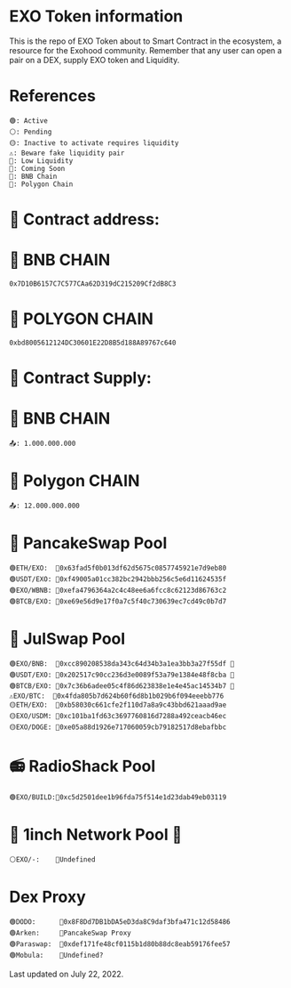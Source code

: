 # EXO Token information    
This is the repo of EXO Token about to Smart Contract in the ecosystem, a resource for the Exohood community. Remember that any user can open a pair on a DEX, supply EXO token and Liquidity.
# References
    🟢: Active
    ⚪️: Pending
    🟡: Inactive to activate requires liquidity
    ⚠️: Beware fake liquidity pair
    🔻: Low Liquidity
    🚧: Coming Soon
    🔶: BNB Chain
    🔷: Polygon Chain
# 📄 Contract address:
# 🔶 BNB CHAIN
    0x7D10B6157C7C577CAa62D319dC215209Cf2dB8C3
# 🔷 POLYGON CHAIN
    0xbd8005612124DC30601E22D8B5d188A89767c640
# 📄 Contract Supply:
# 🔶 BNB CHAIN
    📤: 1.000.000.000
# 🔷 Polygon CHAIN
    📤: 12.000.000.000
# 🥞 PancakeSwap Pool  
    🟢ETH/EXO:  🔶0x63fad5f0b013df62d5675c0857745921e7d9eb80
    🟢USDT/EXO: 🔶0xf49005a01cc382bc2942bbb256c5e6d11624535f
    🟢EXO/WBNB: 🔶0xefa4796364a2c4c48ee6a6fcc8c62123d86763c2
    🟢BTCB/EXO: 🔶0xe69e56d9e17f0a7c5f40c730639ec7cd49c0b7d7
# 🦄 JulSwap Pool  
    🟢EXO/BNB:  🔶0xcc890208538da343c64d34b3a1ea3bb3a27f55df 🔻
    🟢USDT/EXO: 🔶0x202517c90cc236d3e0089f53a79e1384e48f8cba 🔻
    🟢BTCB/EXO: 🔶0x7c36b6adee05c4f86d623838e1e4e45ac14534b7 🔻
    ⚠️EXO/BTC:  🔶0x4fda805b7d624b60f6d8b1b029b6f094eeebb776
    🟡ETH/EXO:  🔶0xb58030c661cfe2f110d7a8a9c43bbd621aaad9ae
    🟡EXO/USDM: 🔶0xc101ba1fd63c3697760816d7288a492ceacb46ec
    🟡EXO/DOGE: 🔶0xe05a88d1926e717060059cb79182517d8ebafbbc
# 📻 RadioShack Pool  
    🟢EXO/BUILD:🔶0xc5d2501dee1b96fda75f514e1d23dab49eb03119
# 🦄 1inch Network Pool 🚧 
    ⚪️EXO/-:    🔷Undefined
# Dex Proxy
    🟢DODO:      🔶0x8F8Dd7DB1bDA5eD3da8C9daf3bfa471c12d58486 
    🟢Arken:     🔶PancakeSwap Proxy
    🟢Paraswap:  🔶0xdef171fe48cf0115b1d80b88dc8eab59176fee57  
    🟢Mobula:    🔶Undefined? 
   
Last updated on July 22, 2022.
